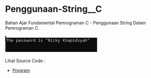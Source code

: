 # Penggunaan-String__C
Bahan Ajar Fundamental Pemrograman C - Penggunaan String Dalam Pemrograman C.<br><br>
<img src="https://github.com/RizkyKhapidsyah/Penggunaan-String__C/blob/master/result/001.PNG"><br><br>
Lihat Source Code : <br>
- <a href="https://github.com/RizkyKhapidsyah/Penggunaan-String__C/blob/master/Source.c">Program</a>
